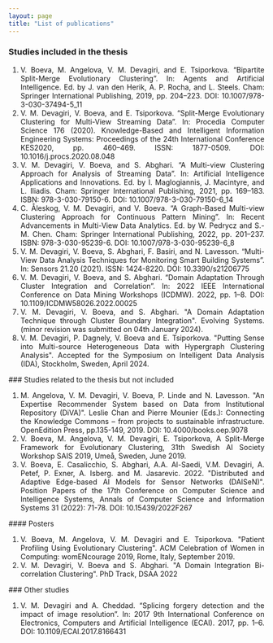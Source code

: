 ```yaml
---
layout: page
title: "List of publications"
---
```


### Studies included in the thesis
<ol>
<li style='text-align: justify;'>V. Boeva, M. Angelova, V. M. Devagiri, and E. Tsiporkova. “Bipartite Split-Merge Evolutionary Clustering”. In: Agents and Artificial Intelligence. Ed. by J. van den Herik, A. P. Rocha, and L. Steels. Cham: Springer International Publishing, 2019, pp. 204–223. DOI: <a style="text-decoration:none" href="https://doi.org/10.1007/978-3-030-37494-5_11">10.1007/978-3-030-37494-5_11</a></li>

<li style='text-align: justify;'>V. M. Devagiri, V. Boeva, and E. Tsiporkova. “Split-Merge Evolutionary Clustering for Multi-View Streaming Data”. In: Procedia Computer Science 176 (2020). Knowledge-Based and Intelligent Information Engineering Systems: Proceedings of the 24th International Conference KES2020, pp. 460–469. ISSN: 1877-0509. DOI: <a style="text-decoration:none" href="https://doi.org/10.1016/j.procs.2020.08.048">10.1016/j.procs.2020.08.048</a></li>

<li style='text-align: justify;'>V. M. Devagiri, V. Boeva, and S. Abghari. “A Multi-view Clustering Approach for Analysis of Streaming Data”. In: Artificial Intelligence Applications and Innovations. Ed. by I. Maglogiannis, J. Macintyre, and L. Iliadis. Cham: Springer International Publishing, 2021, pp. 169–183. ISBN: 978-3-030-79150-6. DOI: <a style="text-decoration:none" href="https://doi.org/10.1007/978-3-030-79150-6_14">10.1007/978-3-030-79150-6_14</a></li>

<li style='text-align: justify;'>C. Åleskog, V. M. Devagiri, and V. Boeva. “A Graph-Based Multi-view Clustering Approach for Continuous Pattern Mining”. In: Recent Advancements in Multi-View Data Analytics. Ed. by W. Pedrycz and S.-M. Chen. Cham: Springer International Publishing, 2022, pp. 201–237. ISBN: 978-3-030-95239-6. DOI: <a style="text-decoration:none" href="https://doi.org/10.1007/978-3-030-95239-6_8">10.1007/978-3-030-95239-6_8</a></li>

<li style='text-align: justify;'>V. M. Devagiri, V. Boeva, S. Abghari, F. Basiri, and N. Lavesson. “Multi-View Data Analysis Techniques for Monitoring Smart Building Systems”. In: Sensors 21.20 (2021). ISSN: 1424-8220. DOI: <a style="text-decoration:none" href="https://doi.org/10.3390/s21206775">10.3390/s21206775</a></li>

<li style='text-align: justify;'>V. M. Devagiri, V. Boeva, and S. Abghari. “Domain Adaptation Through Cluster Integration and Correlation”. In: 2022 IEEE International Conference on Data Mining Workshops (ICDMW). 2022, pp. 1–8. DOI: <a style="text-decoration:none" href="https://doi.org/10.1109/ICDMW58026.2022.00025">10.1109/ICDMW58026.2022.00025</a></li>

<li style='text-align: justify;'>V. M. Devagiri, V. Boeva, and S. Abghari. "A Domain Adaptation Technique through Cluster Boundary Integration". Evolving Systems. (minor revision was submitted on 04th January 2024).</li>

<li style='text-align: justify;'>V. M. Devagiri, P. Dagnely, V. Boeva and E. Tsiporkova. "Putting Sense into Multi-source Heterogeneous Data with Hypergraph Clustering Analysis". Accepted for the Symposium on Intelligent Data Analysis (IDA), Stockholm, Sweden, April 2024.</li>

</ol>
### Studies related to the thesis but not included
<ol style='text-align: justify;'>
<li>M. Angelova, V. M. Devagiri, V. Boeva, P. Linde and N. Lavesson. "An Expertise Recommender System based on Data from Institutional Repository (DiVA)". Leslie Chan and Pierre Mounier (Eds.): Connecting the Knowledge Commons – from projects to sustainable infrastructure. OpenEdition Press, pp.135-149, 2019. DOI: <a style="text-decoration:none" href="https://doi.org/10.4000/books.oep.9078">10.4000/books.oep.9078</a></li>
<li>V. Boeva, M. Angelova, V. M. Devagiri, E. Tsiporkova, A Split-Merge Framework for Evolutionary Clustering, 31th Swedish AI Society Workshop SAIS 2019, Umeå, Sweden, June 2019.</li>
<li>V. Boeva, E. Casalicchio, S. Abghari, A.A. Al-Saedi, V.M. Devagiri, A. Petef, P. Exner, A. Isberg. and M. Jasarevic. 2022. "Distributed and Adaptive Edge-based AI Models for Sensor Networks (DAISeN)". Position Papers of the 17th Conference on Computer Science and Intelligence Systems, Annals of Computer Science and Information Systems 31 (2022): 71-78. DOI: <a style="text-decoration:none" href="http://dx.doi.org/10.15439/2022F267">10.15439/2022F267</a></li>
</ol>
#### Posters
<ol style='text-align: justify;'>
<li>V. Boeva, M. Angelova, V. M. Devagiri and E. Tsiporkova. "Patient Profiling Using Evolutionary Clustering". ACM Celebration of Women in Computing: womENcourage 2019, Rome, Italy, September 2019. </li>
<li>V. M. Devagiri, V. Boeva and S. Abghari. "A Domain Integration Bi-correlation Clustering". PhD Track, DSAA 2022</li>
</ol>
### Other studies
<ol style='text-align: justify;'>
<li> V. M. Devagiri and A. Cheddad. “Splicing forgery detection and the impact of image resolution”. In: 2017 9th International Conference on Electronics, Computers and Artificial Intelligence (ECAI). 2017, pp. 1–6. DOI: <a style="text-decoration:none" href="https://doi.org/10.1109/ECAI.2017.8166431">10.1109/ECAI.2017.8166431</a></li> 
</ol>
